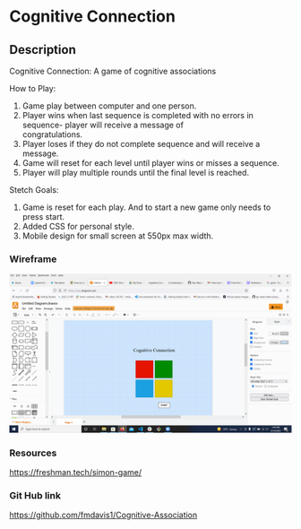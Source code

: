 # Cognitive Connection

## Description

Cognitive Connection:
 A game of cognitive associations

 How to Play:

1.  Game play between computer and one person.
2. Player wins when last sequence is completed with no errors in sequence- player will receive a message of    
congratulations.
3. Player loses if they do not complete sequence  and will receive a message.
4. Game will reset for each level until player wins or misses a sequence.
5.  Player will play multiple rounds until the final level is reached. 


Stetch Goals:

1.  Game is reset for each play.  And to start a new game only needs to press start.
2.  Added CSS for personal style.
3.  Mobile design for small screen at 550px max width.


### Wireframe
![wireframe](./Images/wireframe.png)

### Resources 
https://freshman.tech/simon-game/

### Git Hub link
https://github.com/fmdavis1/Cognitive-Association


